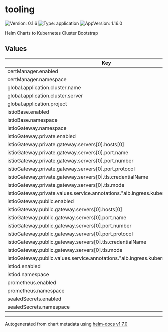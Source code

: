 # tooling

![Version: 0.1.6](https://img.shields.io/badge/Version-0.1.6-informational?style=flat-square) ![Type: application](https://img.shields.io/badge/Type-application-informational?style=flat-square) ![AppVersion: 1.16.0](https://img.shields.io/badge/AppVersion-1.16.0-informational?style=flat-square)

Helm Charts to Kubernetes Cluster Bootstrap

## Values

| Key | Type | Default | Description |
|-----|------|---------|-------------|
| certManager.enabled | bool | `true` |  |
| certManager.namespace | string | `"cert-manager"` |  |
| global.application.cluster.name | string | `"in-cluster"` |  |
| global.application.cluster.server | string | `"https://kubernetes.default.svc"` |  |
| global.application.project | string | `"default"` |  |
| istioBase.enabled | bool | `true` |  |
| istioBase.namespace | string | `"istio-system"` |  |
| istioGateway.namespace | string | `"istio-ingress"` |  |
| istioGateway.private.enabled | bool | `true` |  |
| istioGateway.private.gateway.servers[0].hosts[0] | string | `"*.diegoluisi.local"` |  |
| istioGateway.private.gateway.servers[0].port.name | string | `"https"` |  |
| istioGateway.private.gateway.servers[0].port.number | int | `443` |  |
| istioGateway.private.gateway.servers[0].port.protocol | string | `"HTTPS"` |  |
| istioGateway.private.gateway.servers[0].tls.credentialName | string | `"istio-certs"` |  |
| istioGateway.private.gateway.servers[0].tls.mode | string | `"SIMPLE"` |  |
| istioGateway.private.values.service.annotations."alb.ingress.kubernetes.io/scheme" | string | `"internal"` |  |
| istioGateway.public.enabled | bool | `true` |  |
| istioGateway.public.gateway.servers[0].hosts[0] | string | `"*.diegoluisi.eti.br"` |  |
| istioGateway.public.gateway.servers[0].port.name | string | `"https"` |  |
| istioGateway.public.gateway.servers[0].port.number | int | `443` |  |
| istioGateway.public.gateway.servers[0].port.protocol | string | `"HTTPS"` |  |
| istioGateway.public.gateway.servers[0].tls.credentialName | string | `"istio-certs"` |  |
| istioGateway.public.gateway.servers[0].tls.mode | string | `"SIMPLE"` |  |
| istioGateway.public.values.service.annotations."alb.ingress.kubernetes.io/scheme" | string | `"internet-facing"` |  |
| istiod.enabled | bool | `true` |  |
| istiod.namespace | string | `"istio-system"` |  |
| prometheus.enabled | bool | `true` |  |
| prometheus.namespace | string | `"monitoring"` |  |
| sealedSecrets.enabled | bool | `true` |  |
| sealedSecrets.namespace | string | `"kube-system"` |  |

----------------------------------------------
Autogenerated from chart metadata using [helm-docs v1.7.0](https://github.com/norwoodj/helm-docs/releases/v1.7.0)
